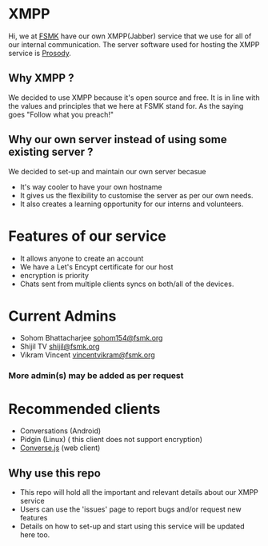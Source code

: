 # XMPP

Hi, we at [FSMK](https://fsmk.org) have our own XMPP(Jabber) service that we use for all of our internal communication. 
The server software used for hosting the XMPP service is [Prosody](https://prosody.im). 

## Why XMPP ?
We decided to use XMPP because it's open source and free. It is in line with the values and principles that we here at FSMK stand for. As the saying goes "Follow what you preach!"

## Why our own server instead of using some existing server ?
We decided to set-up and maintain our own server becasue 
- It's way cooler to have your own hostname
- It gives us the flexibility to customise the server as per our own needs.
- It also creates a learning opportunity for our interns and volunteers.

# Features of our service
- It allows anyone to create an account
- We have a Let's Encypt certificate for our host
- encryption is priority
- Chats sent from multiple clients syncs on both/all of the devices. 

# Current Admins
- Sohom Bhattacharjee <sohom154@fsmk.org>
- Shijil TV <shijil@fsmk.org>
- Vikram Vincent <vincentvikram@fsmk.org>

### More admin(s) may be added as per request

# Recommended clients
- Conversations (Android)
- Pidgin (Linux) ( this client does not support encryption)
- [Converse.js](https://conversejs.org/) (web client)
## Why use this repo
- This repo will hold all the important and relevant details about our XMPP service
- Users can use the 'issues' page to report bugs and/or request new features
- Details on how to set-up and start using this service will be updated here too.
